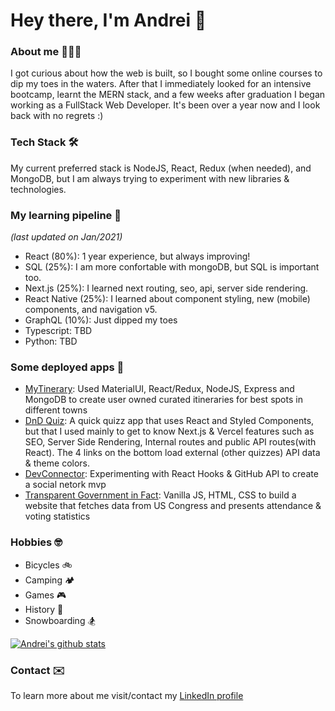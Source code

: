 # Hey there, I'm Andrei 👋 

### About me 👨🏻‍💻

I got curious about how the web is built, so I bought some online courses to dip my toes in the waters. After that I immediately looked for an intensive bootcamp, learnt the MERN stack, and a few weeks after graduation I began working as a FullStack Web Developer. It's been over a year now and I look back with no regrets :)

### Tech Stack 🛠
My current preferred stack is NodeJS, React, Redux (when needed), and MongoDB, but I am always trying to experiment with new libraries & technologies.

### My learning pipeline 🌱
*(last updated on Jan/2021)*
- React (80%): 1 year experience, but always improving!
- SQL (25%): I am more confortable with mongoDB, but SQL is important too.
- Next.js (25%): I learned next routing, seo, api, server side rendering.
- React Native (25%): I learned about component styling, new (mobile) components, and navigation v5.
- GraphQL (10%): Just dipped my toes
- Typescript: TBD
- Python: TBD

### Some deployed apps 🚀
- [MyTinerary](https://mytinerary-ac.herokuapp.com/): Used MaterialUI, React/Redux, NodeJS, Express and MongoDB to create user owned curated itineraries for best spots in different towns
- [DnD Quiz](https://dnd-quiz.andrei-ce.vercel.app/): A quick quizz app that uses React and Styled Components, but that I used mainly to get to know Next.js & Vercel features such as SEO, Server Side Rendering, Internal routes and public API routes(with React). The 4 links on the bottom load external (other quizzes) API data & theme colors.
- [DevConnector](https://devconnector-ac.herokuapp.com/profile/5e74b94cdb8e42859be4567a): Experimenting with React Hooks & GitHub API to create a social netork mvp
- [Transparent Government in Fact](https://andrei-ce.github.io/TGiF/): Vanilla JS, HTML, CSS to build a website that fetches data from US Congress and presents attendance & voting statistics

### Hobbies 🤓
- Bicycles 🚲 
- Camping 🏕
- Games 🎮
- History 📖
- Snowboarding 🏂

[![Andrei's github stats](https://github-readme-stats.vercel.app/api?username=andrei-ce)](https://github.com/andrei-ce/github-readme-stats)

### Contact ✉️
To learn more about me visit/contact my [LinkedIn profile](https://www.linkedin.com/in/andreice/)
